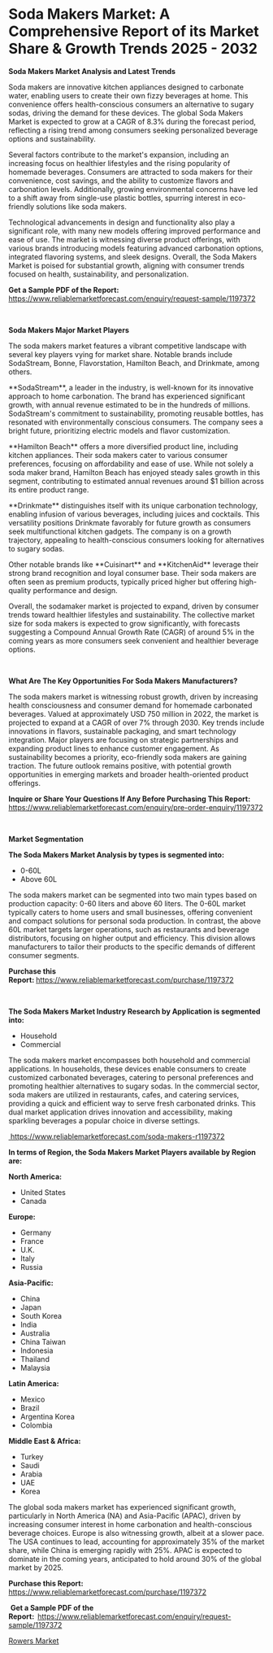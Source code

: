 <p><h1>Soda Makers Market: A Comprehensive Report of its Market Share & Growth Trends 2025 - 2032</h1></p><p><strong>Soda Makers Market Analysis and Latest Trends</strong></p>
<p><p>Soda makers are innovative kitchen appliances designed to carbonate water, enabling users to create their own fizzy beverages at home. This convenience offers health-conscious consumers an alternative to sugary sodas, driving the demand for these devices. The global Soda Makers Market is expected to grow at a CAGR of 8.3% during the forecast period, reflecting a rising trend among consumers seeking personalized beverage options and sustainability.</p><p>Several factors contribute to the market's expansion, including an increasing focus on healthier lifestyles and the rising popularity of homemade beverages. Consumers are attracted to soda makers for their convenience, cost savings, and the ability to customize flavors and carbonation levels. Additionally, growing environmental concerns have led to a shift away from single-use plastic bottles, spurring interest in eco-friendly solutions like soda makers.</p><p>Technological advancements in design and functionality also play a significant role, with many new models offering improved performance and ease of use. The market is witnessing diverse product offerings, with various brands introducing models featuring advanced carbonation options, integrated flavoring systems, and sleek designs. Overall, the Soda Makers Market is poised for substantial growth, aligning with consumer trends focused on health, sustainability, and personalization.</p></p>
<p><strong>Get a Sample PDF of the Report:&nbsp;</strong> <a href="https://www.reliablemarketforecast.com/enquiry/request-sample/1197372?utm_campaign=1130&utm_medium=2&utm_source=Github&utm_content=ia&utm_term=19022025&utm_id=soda-makers">https://www.reliablemarketforecast.com/enquiry/request-sample/1197372</a></p>
<p>&nbsp;</p>
<p><strong>Soda Makers Major Market Players</strong></p>
<p><p>The soda makers market features a vibrant competitive landscape with several key players vying for market share. Notable brands include SodaStream, Bonne, Flavorstation, Hamilton Beach, and Drinkmate, among others.</p><p>**SodaStream**, a leader in the industry, is well-known for its innovative approach to home carbonation. The brand has experienced significant growth, with annual revenue estimated to be in the hundreds of millions. SodaStream's commitment to sustainability, promoting reusable bottles, has resonated with environmentally conscious consumers. The company sees a bright future, prioritizing electric models and flavor customization.</p><p>**Hamilton Beach** offers a more diversified product line, including kitchen appliances. Their soda makers cater to various consumer preferences, focusing on affordability and ease of use. While not solely a soda maker brand, Hamilton Beach has enjoyed steady sales growth in this segment, contributing to estimated annual revenues around $1 billion across its entire product range.</p><p>**Drinkmate** distinguishes itself with its unique carbonation technology, enabling infusion of various beverages, including juices and cocktails. This versatility positions Drinkmate favorably for future growth as consumers seek multifunctional kitchen gadgets. The company is on a growth trajectory, appealing to health-conscious consumers looking for alternatives to sugary sodas.</p><p>Other notable brands like **Cuisinart** and **KitchenAid** leverage their strong brand recognition and loyal consumer base. Their soda makers are often seen as premium products, typically priced higher but offering high-quality performance and design.</p><p>Overall, the sodamaker market is projected to expand, driven by consumer trends toward healthier lifestyles and sustainability. The collective market size for soda makers is expected to grow significantly, with forecasts suggesting a Compound Annual Growth Rate (CAGR) of around 5% in the coming years as more consumers seek convenient and healthier beverage options.</p></p>
<p>&nbsp;</p>
<p><strong>What Are The Key Opportunities For Soda Makers Manufacturers?</strong></p>
<p><p>The soda makers market is witnessing robust growth, driven by increasing health consciousness and consumer demand for homemade carbonated beverages. Valued at approximately USD 750 million in 2022, the market is projected to expand at a CAGR of over 7% through 2030. Key trends include innovations in flavors, sustainable packaging, and smart technology integration. Major players are focusing on strategic partnerships and expanding product lines to enhance customer engagement. As sustainability becomes a priority, eco-friendly soda makers are gaining traction. The future outlook remains positive, with potential growth opportunities in emerging markets and broader health-oriented product offerings.</p></p>
<p><strong>Inquire or Share Your Questions If Any Before Purchasing This Report:</strong> <a href="https://www.reliablemarketforecast.com/enquiry/pre-order-enquiry/1197372?utm_campaign=1130&utm_medium=2&utm_source=Github&utm_content=ia&utm_term=19022025&utm_id=soda-makers">https://www.reliablemarketforecast.com/enquiry/pre-order-enquiry/1197372</a></p>
<p>&nbsp;</p>
<p><strong>Market Segmentation</strong></p>
<p><strong>The Soda Makers Market Analysis by types is segmented into:</strong></p>
<p><ul><li>0-60L</li><li>Above 60L</li></ul></p>
<p><p>The soda makers market can be segmented into two main types based on production capacity: 0-60 liters and above 60 liters. The 0-60L market typically caters to home users and small businesses, offering convenient and compact solutions for personal soda production. In contrast, the above 60L market targets larger operations, such as restaurants and beverage distributors, focusing on higher output and efficiency. This division allows manufacturers to tailor their products to the specific demands of different consumer segments.</p></p>
<p><strong>Purchase this Report:&nbsp;</strong><a href="https://www.reliablemarketforecast.com/purchase/1197372?utm_campaign=1130&utm_medium=2&utm_source=Github&utm_content=ia&utm_term=19022025&utm_id=soda-makers">https://www.reliablemarketforecast.com/purchase/1197372</a></p>
<p>&nbsp;</p>
<p><strong>The Soda Makers Market Industry Research by Application is segmented into:</strong></p>
<p><ul><li>Household</li><li>Commercial</li></ul></p>
<p><p>The soda makers market encompasses both household and commercial applications. In households, these devices enable consumers to create customized carbonated beverages, catering to personal preferences and promoting healthier alternatives to sugary sodas. In the commercial sector, soda makers are utilized in restaurants, cafes, and catering services, providing a quick and efficient way to serve fresh carbonated drinks. This dual market application drives innovation and accessibility, making sparkling beverages a popular choice in diverse settings.</p></p>
<p><a href="https://www.reliablemarketforecast.com/soda-makers-r1197372?utm_campaign=1130&utm_medium=2&utm_source=Github&utm_content=ia&utm_term=19022025&utm_id=soda-makers">&nbsp;https://www.reliablemarketforecast.com/soda-makers-r1197372</a></p>
<p><strong>In terms of Region, the Soda Makers Market Players available by Region are:</strong></p>
<p>
    <p> <strong> North America: </strong>
        <ul>
            <li>United States</li>
            <li>Canada</li>
        </ul>
        </p> 
    <p> <strong> Europe: </strong>
        <ul>
            <li>Germany</li>
            <li>France</li>
            <li>U.K.</li>
            <li>Italy</li>
            <li>Russia</li>
        </ul>
        </p> 
    <p> <strong> Asia-Pacific: </strong>
        <ul>
            <li>China</li>
            <li>Japan</li>
            <li>South Korea</li>
            <li>India</li>
            <li>Australia</li>
            <li>China Taiwan</li>
            <li>Indonesia</li>
            <li>Thailand</li>
            <li>Malaysia</li>
        </ul>
        </p> 
    <p> <strong> Latin America: </strong>
        <ul>
            <li>Mexico</li>
            <li>Brazil</li>
            <li>Argentina Korea</li>
            <li>Colombia</li>
        </ul>
        </p> 
    <p> <strong> Middle East & Africa: </strong>
        <ul>
            <li>Turkey</li>
            <li>Saudi</li>
            <li>Arabia</li>
            <li>UAE</li>
            <li>Korea</li>
        </ul>
    </p>
    </p>
<p><p>The global soda makers market has experienced significant growth, particularly in North America (NA) and Asia-Pacific (APAC), driven by increasing consumer interest in home carbonation and health-conscious beverage choices. Europe is also witnessing growth, albeit at a slower pace. The USA continues to lead, accounting for approximately 35% of the market share, while China is emerging rapidly with 25%. APAC is expected to dominate in the coming years, anticipated to hold around 30% of the global market by 2025.</p></p>
<p><strong>Purchase this Report: </strong><a href="https://www.reliablemarketforecast.com/purchase/1197372?utm_campaign=1130&utm_medium=2&utm_source=Github&utm_content=ia&utm_term=19022025&utm_id=soda-makers">https://www.reliablemarketforecast.com/purchase/1197372</a></p>
<p>&nbsp;<strong>Get a Sample PDF of the Report:&nbsp;&nbsp;</strong><a href="https://www.reliablemarketforecast.com/enquiry/request-sample/1197372?utm_campaign=1130&utm_medium=2&utm_source=Github&utm_content=ia&utm_term=19022025&utm_id=soda-makers">https://www.reliablemarketforecast.com/enquiry/request-sample/1197372</a></p>
<p><strong></strong></p>
<p><p><a href="https://github.com/RickHolmes3/Market-Research-Report-List-7/blob/main/rowers-market.md?utm_campaign=1130&utm_medium=2&utm_source=Github&utm_content=ia&utm_term=19022025&utm_id=soda-makers">Rowers Market</a></p></p>